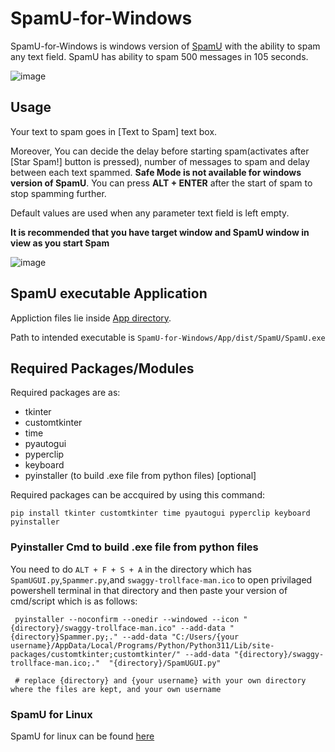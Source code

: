 # SpamU-for-Windows

SpamU-for-Windows is windows version of [SpamU](https://github.com/Spectrewolf8/SpamU) with the ability to spam any text field. SpamU has ability to spam 500 messages in 105 seconds.

![image](https://user-images.githubusercontent.com/69973760/219849733-530041dd-d123-40f5-8cea-ffa9103ed2f8.png)


###


## Usage
Your text to spam goes in [Text to Spam] text box.

Moreover, You can decide the delay before starting spam(activates after [Star Spam!] button is pressed), number of messages to spam and delay between each text spammed. **Safe Mode is not available for windows version of SpamU**. You can press **ALT + ENTER** after the start of spam to stop spamming further.

Default values are used when any parameter text field is left empty.

**It is recommended that you have target window and SpamU window in view as you start Spam** 


![image](https://user-images.githubusercontent.com/69973760/219851445-af573675-f0f8-4ea4-b899-c824752aa1e7.png)


###


## SpamU executable Application
Appliction files lie inside [App directory](https://github.com/Spectrewolf8/SpamU-for-Windows/blob/master/App).

Path to intended executable is ```SpamU-for-Windows/App/dist/SpamU/SpamU.exe```
###


## Required Packages/Modules
Required packages are as:

- tkinter
- customtkinter
- time
- pyautogui
- pyperclip
- keyboard
- pyinstaller (to build .exe file from python files) [optional]

Required packages can be accquired by using this command:
```
pip install tkinter customtkinter time pyautogui pyperclip keyboard pyinstaller
```
###


### Pyinstaller Cmd to build .exe file from python files

You need to do ```ALT + F + S + A```  in the directory which has ``SpamUGUI.py``,``Spammer.py``,and ``swaggy-trollface-man.ico`` to open privilaged powershell terminal in that directory and then paste your version of cmd/script which is as follows:

```
 pyinstaller --noconfirm --onedir --windowed --icon "{directory}/swaggy-trollface-man.ico" --add-data "{directory}Spammer.py;." --add-data "C:/Users/{your username}/AppData/Local/Programs/Python/Python311/Lib/site-packages/customtkinter;customtkinter/" --add-data "{directory}/swaggy-trollface-man.ico;."  "{directory}/SpamUGUI.py"

 # replace {directory} and {your username} with your own directory where the files are kept, and your own username
```
###


### SpamU for Linux
SpamU for linux can be found [here](https://github.com/Spectrewolf8/SpamU)
